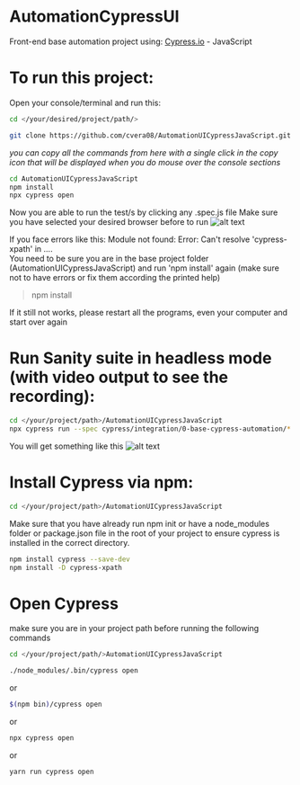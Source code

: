 # AutomationCypressUI

Front-end base automation project using: [Cypress.io](https://www.cypress.io/) - JavaScript

# To run this project:
Open your console/terminal and run this: 
```sh
cd </your/desired/project/path/>
```

```sh
git clone https://github.com/cvera08/AutomationUICypressJavaScript.git
```

*you can copy all the commands from here with a single click in the copy icon that will be displayed when you do mouse over the console sections*
```sh
cd AutomationUICypressJavaScript
npm install
npx cypress open
```

Now you are able to run the test/s by clicking any .spec.js file
Make sure you have selected your desired browser before to run
![alt text](https://i.ibb.co/XXD60sP/Cypress-Runner.png)


If you face errors like this: Module not found: Error: Can't resolve 'cypress-xpath' in ....  
You need to be sure you are in the base project folder (AutomationUICypressJavaScript) and run 'npm install' again (make sure not to have errors or fix them according the printed help)
>npm install

If it still not works, please restart all the programs, even your computer and start over again

# Run Sanity suite in headless mode (with video output to see the recording):
```sh
cd </your/project/path>/AutomationUICypressJavaScript
npx cypress run --spec cypress/integration/0-base-cypress-automation/*.spec.js
```
You will get something like this
![alt text](https://i.ibb.co/3TS7gdz/Automation-UICypress-zsh-202-52.png)

# Install Cypress via npm:
```sh
cd </your/project/path>/AutomationUICypressJavaScript
```

Make sure that you have already run npm init or have a node_modules folder or package.json file in the root of your project to ensure cypress is installed in the correct directory.
```sh
npm install cypress --save-dev
npm install -D cypress-xpath
```



# Open Cypress
make sure you are in your project path before running the following commands
```sh
cd </your/project/path/>AutomationUICypressJavaScript

./node_modules/.bin/cypress open
```
or
```sh
$(npm bin)/cypress open
```

or
```sh
npx cypress open
```

or
```sh
yarn run cypress open
```


